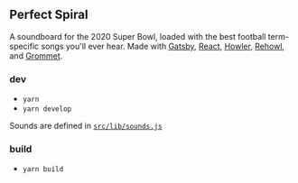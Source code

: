 ## Perfect Spiral

A soundboard for the 2020 Super Bowl, loaded with the best football term-specific songs you'll ever hear. Made with [Gatsby](https://www.gatsbyjs.org), [React](https://reactjs.org), [Howler](http://howlerjs.com), [Rehowl](https://github.com/morinted/rehowl), and [Grommet](http://v2.grommet.io).

### dev

- `yarn`
- `yarn develop`

Sounds are defined in [`src/lib/sounds.js`](https://github.com/albatrocity/hail-mary/blob/master/src/lib/sounds.js)

### build

- `yarn build`
